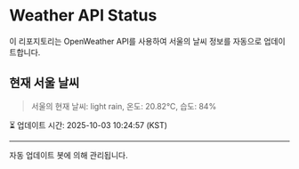 
# Weather API Status

이 리포지토리는 OpenWeather API를 사용하여 서울의 날씨 정보를 자동으로 업데이트합니다.

## 현재 서울 날씨
> 서울의 현재 날씨: light rain, 온도: 20.82°C, 습도: 84%

⏳ 업데이트 시간: 2025-10-03 10:24:57 (KST)

---
자동 업데이트 봇에 의해 관리됩니다.

